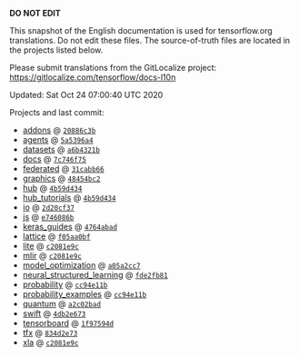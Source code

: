 __DO NOT EDIT__

This snapshot of the English documentation is used for tensorflow.org
translations. Do not edit these files. The source-of-truth files are located in
the projects listed below.

Please submit translations from the GitLocalize project: https://gitlocalize.com/tensorflow/docs-l10n

Updated: Sat Oct 24 07:00:40 UTC 2020

Projects and last commit:

- [addons](https://github.com/tensorflow/addons/tree/master/docs) @ <a href='https://github.com/tensorflow/addons/commit/20886c3b0bef4bd7425d25c9c0628d21a0af89b4'><code>20886c3b</code></a>
- [agents](https://github.com/tensorflow/agents/tree/master/docs) @ <a href='https://github.com/tensorflow/agents/commit/5a5396a4e83801d5000f579beb99b85f723786f4'><code>5a5396a4</code></a>
- [datasets](https://github.com/tensorflow/datasets/tree/master/docs) @ <a href='https://github.com/tensorflow/datasets/commit/a6b4321b086571b7f4e581d2aa7525fca629d465'><code>a6b4321b</code></a>
- [docs](https://github.com/tensorflow/docs/tree/master/site/en) @ <a href='https://github.com/tensorflow/docs/commit/7c746f752bf3bfa6bdb45f084bbb8a92161594b4'><code>7c746f75</code></a>
- [federated](https://github.com/tensorflow/federated/tree/master/docs) @ <a href='https://github.com/tensorflow/federated/commit/31cabb6620b6fd962e785c69b66156ec2475ee7e'><code>31cabb66</code></a>
- [graphics](https://github.com/tensorflow/graphics/tree/master/tensorflow_graphics/g3doc) @ <a href='https://github.com/tensorflow/graphics/commit/48454bc297e4b7b59e1fac8b4cc92058e1d7642e'><code>48454bc2</code></a>
- [hub](https://github.com/tensorflow/hub/tree/master/docs) @ <a href='https://github.com/tensorflow/hub/commit/4b59d4340e114037a11338a7719f292599ce9503'><code>4b59d434</code></a>
- [hub_tutorials](https://github.com/tensorflow/hub/tree/master/examples/colab) @ <a href='https://github.com/tensorflow/hub/commit/4b59d4340e114037a11338a7719f292599ce9503'><code>4b59d434</code></a>
- [io](https://github.com/tensorflow/io/tree/master/docs) @ <a href='https://github.com/tensorflow/io/commit/2d20cf378229ffa28b4bc999cb65e3b0c11a0ea6'><code>2d20cf37</code></a>
- [js](https://github.com/tensorflow/tfjs-website/tree/master/docs) @ <a href='https://github.com/tensorflow/tfjs-website/commit/e746086bed841a9ff7e6dcfe00b27f7333682105'><code>e746086b</code></a>
- [keras_guides](https://github.com/tensorflow/docs/tree/snapshot-keras/site/en/guide/keras) @ <a href='https://github.com/tensorflow/docs/commit/4764abad680f9698f8ba9ace121ac9d0d9cb69af'><code>4764abad</code></a>
- [lattice](https://github.com/tensorflow/lattice/tree/master/docs) @ <a href='https://github.com/tensorflow/lattice/commit/f05aa0bf2e85756f7a5f49f1378f0d1e428bea2d'><code>f05aa0bf</code></a>
- [lite](https://github.com/tensorflow/tensorflow/tree/master/tensorflow/lite/g3doc) @ <a href='https://github.com/tensorflow/tensorflow/commit/c2081e9c26a713d86e5f6b68f9fa101d44e43d91'><code>c2081e9c</code></a>
- [mlir](https://github.com/tensorflow/tensorflow/tree/master/tensorflow/compiler/mlir/g3doc) @ <a href='https://github.com/tensorflow/tensorflow/commit/c2081e9c26a713d86e5f6b68f9fa101d44e43d91'><code>c2081e9c</code></a>
- [model_optimization](https://github.com/tensorflow/model-optimization/tree/master/tensorflow_model_optimization/g3doc) @ <a href='https://github.com/tensorflow/model-optimization/commit/a05a2cc7c7de726321408e29863d679a567c1fb9'><code>a05a2cc7</code></a>
- [neural_structured_learning](https://github.com/tensorflow/neural-structured-learning/tree/master/g3doc) @ <a href='https://github.com/tensorflow/neural-structured-learning/commit/fde2fb81d870e15ca3655ea2b28e6f9f352087b0'><code>fde2fb81</code></a>
- [probability](https://github.com/tensorflow/probability/tree/master/tensorflow_probability/g3doc) @ <a href='https://github.com/tensorflow/probability/commit/cc94e11b043382b5bf61cb6c0ee3ddbad9b1230d'><code>cc94e11b</code></a>
- [probability_examples](https://github.com/tensorflow/probability/tree/master/tensorflow_probability/examples/jupyter_notebooks) @ <a href='https://github.com/tensorflow/probability/commit/cc94e11b043382b5bf61cb6c0ee3ddbad9b1230d'><code>cc94e11b</code></a>
- [quantum](https://github.com/tensorflow/quantum/tree/master/docs) @ <a href='https://github.com/tensorflow/quantum/commit/a2c02bad57a83cf0c149d322a691b184e31c413f'><code>a2c02bad</code></a>
- [swift](https://github.com/tensorflow/swift/tree/master/docs/site) @ <a href='https://github.com/tensorflow/swift/commit/4db2e6738bc3a385a71c129106ba6601c3182fcd'><code>4db2e673</code></a>
- [tensorboard](https://github.com/tensorflow/tensorboard/tree/master/docs) @ <a href='https://github.com/tensorflow/tensorboard/commit/1f97594d34134a5bb331d190717691a23bfc74a1'><code>1f97594d</code></a>
- [tfx](https://github.com/tensorflow/tfx/tree/master/docs) @ <a href='https://github.com/tensorflow/tfx/commit/834d2e73781e74280a47384a501f2430f15b0424'><code>834d2e73</code></a>
- [xla](https://github.com/tensorflow/tensorflow/tree/master/tensorflow/compiler/xla/g3doc) @ <a href='https://github.com/tensorflow/tensorflow/commit/c2081e9c26a713d86e5f6b68f9fa101d44e43d91'><code>c2081e9c</code></a>

